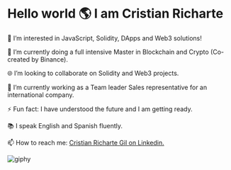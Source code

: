 <h1>Hello world 🌎 I am Cristian Richarte </h1>


👀 I’m interested in JavaScript, Solidity, DApps and Web3 solutions!

🌱 I’m currently doing a full intensive Master in Blockchain and Crypto (Co-created by Binance).

🌐 I’m looking to collaborate on Solidity and Web3 projects.

🔭 I’m currently working as a Team leader Sales representative for an international company.

⚡ Fun fact: I have understood the future and I am getting ready.

📚 I speak English and Spanish fluently.

📫 How to reach me: <a target=“_blank” href="https://www.linkedin.com/in/cristian-richarte-gil-2225a5165/"> Cristian Richarte Gil on Linkedin. </a>


![giphy](https://user-images.githubusercontent.com/102038261/173193036-543b239b-0152-4e91-8c01-3ec8fc384c18.gif)

